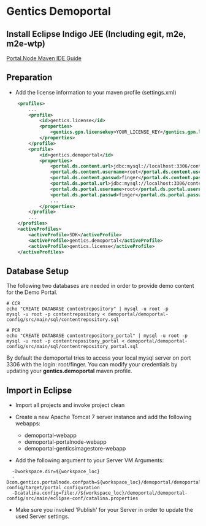 # Gentics Demoportal #

## Install Eclipse Indigo JEE (Including egit, m2e, m2e-wtp) ##

[Portal.Node Maven IDE Guide](http://www.gentics.com/Portal.Node/guides/maven_ide.html)

## Preparation ##

* Add the license information to your maven profile (settings.xml)

```xml
    <profiles>
        ...
        <profile>
            <id>gentics.license</id>
            <properties>
				<gentics.gpn.licensekey>YOUR_LICENSE_KEY</gentics.gpn.licensekey>
            </properties>
        </profile>
        <profile>
            <id>gentics.demoportal</id>
            <properties>
				<portal.ds.content.url>jdbc:mysql://localhost:3306/contentrepository</portal.ds.content.url>
				<portal.ds.content.username>root</portal.ds.content.username>
				<portal.ds.content.passwd>finger</portal.ds.content.passwd>
				<portal.ds.portal.url>jdbc:mysql://localhost:3306/contentrepository_portal</portal.ds.portal.url>
				<portal.ds.portal.username>root</portal.ds.portal.username>
				<portal.ds.portal.passwd>finger</portal.ds.portal.passwd>
				...
	        </properties>
		</profile>
        ...
    </profiles>
    <activeProfiles>
        <activeProfile>SDK</activeProfile>
        <activeProfile>gentics.demoportal</activeProfile>
        <activeProfile>gentics.license</activeProfile>
    </activeProfiles>
```

## Database Setup ##

The following two databases are needed in order to provide demo content for the Demo Portal.

```
# CCR
echo "CREATE DATABASE contentrepository" | mysql -u root -p
mysql -u root -p contentrepository < demoportal/demoportal-config/src/main/sql/contentrepository.sql

# PCR
echo "CREATE DATABASE contentrepository_portal" | mysql -u root -p
mysql -u root -p contentrepository_portal < demoportal/demoportal-config/src/main/sql/contentrepository_portal.sql
```

By default the demoportal tries to access your local mysql server on port 3306 with the login: root/finger. You can modify your credentials by updating your __gentics.demoportal__ maven profile.

## Import in Eclipse ##

* Import all projects and invoke project clean

* Create a new Apache Tomcat 7 server instance and add the following webapps:

  * demoportal-webapp
  * demoportal-portalnode-webapp
  * demoportal-genticsimagestore-webapp

* Add the following argument to your Server VM Arguments:

```
  -Dworkspace.dir=${workspace_loc}
  -Dcom.gentics.portalnode.confpath=${workspace_loc}/demoportal/demoportal-config/target/portal_configuration
  -Dcatalina.config=file://${workspace_loc}/demoportal/demoportal-config/src/main/eclipse-conf/catalina.properties
```

* Make sure you invoked 'Publish' for your Server in order to update the used Server settings.
